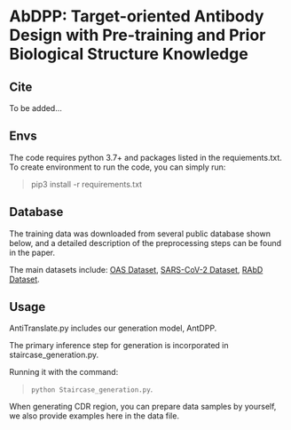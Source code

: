 # AbDPP: Target-oriented Antibody Design with Pre-training and Prior Biological Structure Knowledge

## Cite

To be added...

## Envs

The code requires python 3.7+ and packages listed in the requiements.txt. To create environment to run the code, you can
simply run:
> pip3 install -r requirements.txt

## Database

The training data was downloaded from several public database shown below, and a detailed description of the
preprocessing steps can be found in the paper.

The main datasets include:
[OAS Dataset](https://opig.stats.ox.ac.uk/webapps/oas/),
[SARS-CoV-2 Dataset](https://opig.stats.ox.ac.uk/webapps/covabdab/),
[RAbD Dataset](http://dunbrack2.fccc.edu/%20PyIgClassify).

## Usage

AntiTranslate.py includes our generation model, AntDPP.

The primary inference step for generation is incorporated in staircase_generation.py.

Running it with the command:
> `python Staircase_generation.py`.

When generating CDR region, you can prepare data samples by yourself, we also provide examples here in the data file.
